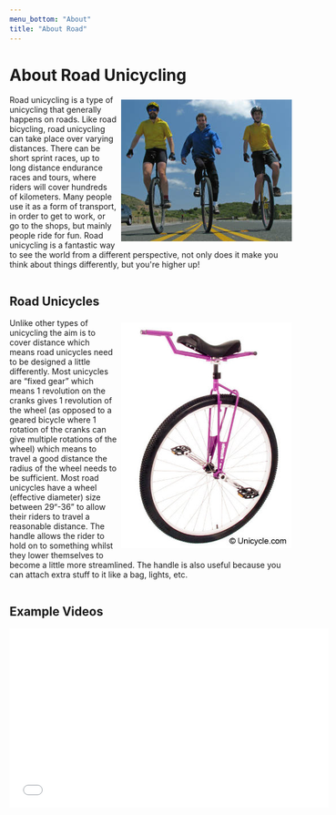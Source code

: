 ```yaml
---
menu_bottom: "About"
title: "About Road"
---
```


# About Road Unicycling

<img style="float:right; margin:1ex;" src="roadexample.jpg"/>

Road unicycling is a type of unicycling that generally happens on roads. Like
road bicycling, road unicycling can take place over varying distances. There
can be short sprint races, up to long distance endurance races and tours, where
riders will cover hundreds of kilometers. Many people use it as a form of
transport, in order to get to work, or go to the shops, but mainly people ride
for fun. Road unicycling is a fantastic way to see the world from a different
perspective, not only does it make you think about things differently, but
you're higher up!

<div style="clear: both;"></div>

## Road Unicycles

<img style="float:right; margin:1ex;" src="roadunicycleexample.jpg"/>

Unlike other types of unicycling the aim is to cover distance which means road
unicycles need to be designed a little differently. Most unicycles are “fixed
gear” which means 1 revolution on the cranks gives 1 revolution of the wheel
(as opposed to a geared bicycle where 1 rotation of the cranks can give
multiple rotations of the wheel) which means to travel a good distance the
radius of the wheel needs to be sufficient.  Most road unicycles have a wheel
(effective diameter) size between 29“-36” to allow their riders to travel a
reasonable distance. The handle allows the rider to hold on to something whilst
they lower themselves to become a little more streamlined. The handle is also
useful because you can attach extra stuff to it like a bag, lights, etc.

<div style="clear: both;"></div>

## Example Videos

<iframe width="560" height="315" src="//www.youtube.com/embed/K3N98OpqwB0" frameborder="0" allowfullscreen></iframe>
